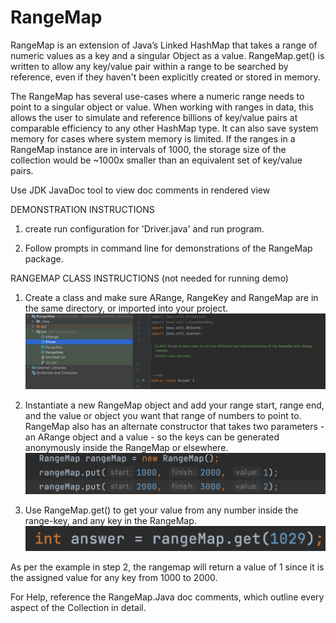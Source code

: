 # RangeMap
RangeMap is an extension of Java’s Linked HashMap that takes a range of numeric values as a key and a singular Object as a value. RangeMap.get() is written to allow any key/value pair within a range to be searched by reference, even if they haven't been explicitly created or stored in memory.

The RangeMap has several use-cases where a numeric range needs to point to a singular object or value.  When working with ranges in data, this allows the user to simulate and reference billions of key/value pairs at comparable efficiency to any other HashMap type.  It can also save system memory for cases where system memory is limited.  If the ranges in a RangeMap instance are in intervals of 1000, the storage size of the collection would be ~1000x smaller than an equivalent set of key/value pairs.

Use JDK JavaDoc tool to view doc comments in rendered view

DEMONSTRATION INSTRUCTIONS

1.	create run configuration for 'Driver.java' and run program.

2.	Follow prompts in command line for demonstrations of the RangeMap package.




RANGEMAP CLASS INSTRUCTIONS (not needed for running demo)

1. Create a class and make sure ARange, RangeKey and RangeMap are in the same directory, or imported into your project.
 ![image](Picture0.png)

2. Instantiate a new RangeMap object and add your range start, range end, and the value or object you want that range of numbers to point to. RangeMap also has an alternate constructor that takes two parameters - an ARange object and a value - so the keys can be generated anonymously inside the RangeMap or elsewhere.
 ![image](Picture1.png)
 


3. Use RangeMap.get() to get your value from any number inside the range-key, and any key in the RangeMap.
 ![image](Picture2.png)

As per the example in step 2, the rangemap will return a value of 1 since it is the assigned value for any key from 1000 to 2000.



For Help, reference the RangeMap.Java doc comments, which outline every aspect of the Collection in detail.





